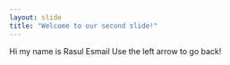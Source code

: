 ```yaml
---
layout: slide
title: "Welcome to our second slide!"
---
```

Hi my name is Rasul Esmail
Use the left arrow to go back!
